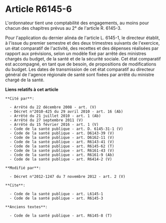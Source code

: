 # Article R6145-6

L'ordonnateur tient une comptabilité des engagements, au moins pour chacun des chapitres prévus au 2° de l'article R.
6145-3. 

Pour l'application du dernier alinéa de l'article L. 6145-1, le directeur établit, à l'issue du premier semestre et des deux
trimestres suivants de l'exercice, un état comparatif de l'activité, des recettes et des dépenses réalisées par rapport aux
prévisions, selon un modèle fixé par arrêté des ministres chargés du budget, de la santé et de la sécurité sociale. Cet état
comparatif est accompagné, en tant que de besoin, de propositions de modifications du budget. Les dates de transmission de
cet état comparatif au directeur général de l'agence régionale de santé sont fixées par arrêté du ministre chargé de la
santé.

**Liens relatifs à cet article**

	**Cité par**:

	  - Arrêté du 22 décembre 2008 - art. (V)
	  - Décret n°2010-425 du 29 avril 2010 - art. 16 (Ab)
	  - Arrêté du 21 juillet 2010 - art. 1 (Ab)
	  - Arrêté du 27 septembre 2011 (V)
	  - Arrêté du 15 février 2016 - art. 1 (V)
	  - Code de la santé publique - art. D. 6145-31-1 (V)
	  - Code de la santé publique - art. D6143-39 (V)
	  - Code de la santé publique - art. D6162-11 (V)
	  - Code de la santé publique - art. R6143-41 (V)
	  - Code de la santé publique - art. R6145-62 (T)
	  - Code de la santé publique - art. R6161-43 (V)
	  - Code de la santé publique - art. R6161-9 (Ab)
	  - Code de la santé publique - art. R6414-2 (V)

	**Modifié par**:

	  - Décret n°2012-1247 du 7 novembre 2012 - art. 2 (V)

	**Cite**:

	  - Code de la santé publique - art. L6145-1
	  - Code de la santé publique - art. R6145-3

	**Anciens textes**:

	  - Code de la santé publique - art. R6145-8 (T)
